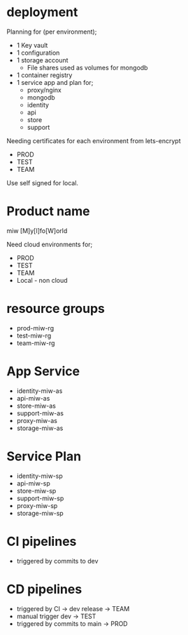 # deployment

Planning for (per environment);

* 1 Key vault
* 1 configuration
* 1 storage account
    * File shares used as volumes for mongodb
* 1 container registry
* 1 service app and plan for;
    * proxy/nginx
    * mongodb
    * identity
    * api
    * store
    * support

Needing certificates for each environment from lets-encrypt

* PROD
* TEST
* TEAM

Use self signed for local.

# Product name

miw [M]y[I]fo[W]orld

Need cloud environments for;

* PROD
* TEST
* TEAM
* Local - non cloud

# resource groups

* prod-miw-rg
* test-miw-rg
* team-miw-rg

# App Service

* identity-miw-as
* api-miw-as
* store-miw-as
* support-miw-as
* proxy-miw-as
* storage-miw-as

# Service Plan

* identity-miw-sp
* api-miw-sp
* store-miw-sp
* support-miw-sp
* proxy-miw-sp
* storage-miw-sp

# CI pipelines
 * triggered by commits to dev

# CD pipelines 
* triggered by CI -> dev release -> TEAM
* manual trigger dev -> TEST
* triggered by commits to main -> PROD